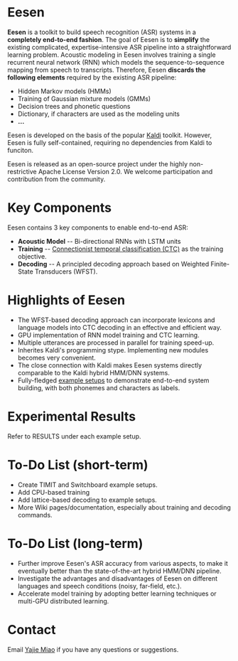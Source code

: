 # Eesen

**Eesen** is a toolkit to build speech recognition (ASR) systems in a **completely end-to-end fashion**. The goal of Eesen is to **simplify** the existing complicated, expertise-intensive ASR pipeline into a straightforward learning problem. Acoustic modeling in Eesen involves training a single recurrent neural network (RNN) which models the sequence-to-sequence mapping from speech to transcripts. Therefore, Eesen **discards the following elements** required by the existing ASR pipeline:

* Hidden Markov models (HMMs)
* Training of Gaussian mixture models (GMMs)
* Decision trees and phonetic questions
* Dictionary, if characters are used as the modeling units
* **...**

Eesen is developed on the basis of the popular [Kaldi](http://kaldi.sourceforge.net/) toolkit. However, Eesen is fully self-contained, requiring no dependencies from Kaldi to funciton. 

Eesen is released as an open-source project under the highly non-restrictive Apache License Version 2.0. We welcome participation and contribution from the community.



# Key Components

Eesen contains 3 key components to enable end-to-end ASR:
* **Acoustic Model** -- Bi-directional RNNs with LSTM units
* **Training**       -- [Connectionist temporal classification (CTC)](http://www.machinelearning.org/proceedings/icml2006/047_Connectionist_Tempor.pdf) as the training objective.
* **Decoding**       -- A principled decoding approach based on Weighted Finite-State Transducers (WFST).  

# Highlights of Eesen

* The WFST-based decoding approach can incorporate lexicons and language models into CTC decoding in an effective and efficient way. 
* GPU implementation of RNN model training and CTC learning.
* Multiple utterances are processed in parallel for training speed-up.
* Inherites Kaldi's programming stype. Implementing new modules becomes very convenient. 
* The close connection with Kaldi makes Eesen systems directly comparable to the Kaldi hybrid HMM/DNN systems.
* Fully-fledged [example setups](https://github.com/yajiemiao/eesen/tree/master/asr_egs) to demonstrate end-to-end system building, with both phonemes and characters as labels.

# Experimental Results

Refer to RESULTS under each example setup.

# To-Do List (short-term)

* Create TIMIT and Switchboard example setups.
* Add CPU-based training
* Add lattice-based decoding to example setups.
* More Wiki pages/documentation, especially about training and decoding commands.

# To-Do List (long-term)

* Further improve Eesen's ASR accuracy from various aspects, to make it eventually better than the state-of-the-art hybrid HMM/DNN pipeline.
* Investigate the advantages and disadvantages of Eesen on different languages and speech conditions (noisy, far-field, etc.).
* Accelerate model training by adopting better learning techniques or multi-GPU distributed learning.

# Contact

Email [Yajie Miao](mailto:yajiemiao@gmail.com) if you have any questions or suggestions.

